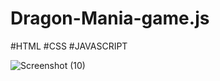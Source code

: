 # Dragon-Mania-game.js
#HTML
#CSS
#JAVASCRIPT

![Screenshot (10)](https://user-images.githubusercontent.com/80634110/123834491-17212e80-d925-11eb-980b-9599c863e1a2.png)
